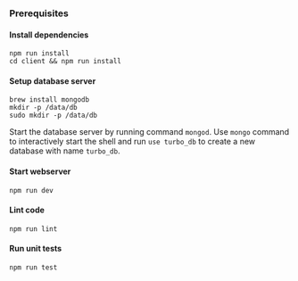 ### Prerequisites
#### Install dependencies
```
npm run install
cd client && npm run install
```

#### Setup database server
```
brew install mongodb
mkdir -p /data/db
sudo mkdir -p /data/db
```

Start the database server by running command `mongod`. Use `mongo` command to interactively start the shell and run `use turbo_db` to create a new database with name `turbo_db`.

#### Start webserver
```
npm run dev
```

#### Lint code
```
npm run lint
```

#### Run unit tests
```
npm run test
```
